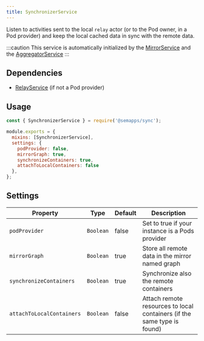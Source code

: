 ```yaml
---
title: SynchronizerService
---
```


Listen to activities sent to the local `relay` actor (or to the Pod owner, in a Pod provider) and keep the local cached
data in sync with the remote data.

:::caution
This service is automatically initialized by the [MirrorService](mirror.md) and the [AggregatorService](aggregator.md)
:::


## Dependencies

- [RelayService](../activitypub/relay.md) (if not a Pod provider)


## Usage

```js
const { SynchronizerService } = require('@semapps/sync');

module.exports = {
  mixins: [SynchronizerService],
  settings: {
    podProvider: false,
    mirrorGraph: true,
    synchronizeContainers: true,
    attachToLocalContainers: false
  },
};
```


## Settings

| Property                  | Type      | Default | Description                                                             |
|---------------------------|-----------|---------|-------------------------------------------------------------------------|
| `podProvider`             | `Boolean` | false   | Set to true if your instance is a Pods provider                         |            
| `mirrorGraph`             | `Boolean` | true    | Store all remote data in the mirror named graph                         |
| `synchronizeContainers`   | `Boolean` | true    | Synchronize also the remote containers                                  |
| `attachToLocalContainers` | `Boolean` | false   | Attach remote resources to local containers (if the same type is found) |


